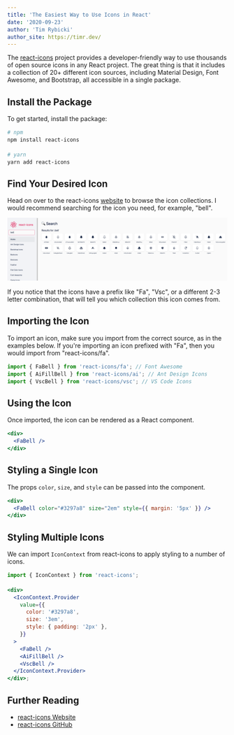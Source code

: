```yaml
---
title: 'The Easiest Way to Use Icons in React'
date: '2020-09-23'
author: 'Tim Rybicki'
author_site: https://timr.dev/
---
```


The [react-icons](https://react-icons.github.io/react-icons/) project provides a developer-friendly way to use thousands of open source icons in any React project. The great thing is that it includes a collection of 20+ different icon sources, including Material Design, Font Awesome, and Bootstrap, all accessible in a single package.

## Install the Package

To get started, install the package:

```bash
# npm
npm install react-icons

# yarn
yarn add react-icons
```

## Find Your Desired Icon

Head on over to the react-icons [website](https://react-icons.github.io/react-icons/) to browse the icon collections. I would recommend searching for the icon you need, for example, "bell".

![](./bell-search-results.png)

If you notice that the icons have a prefix like "Fa", "Vsc", or a different 2-3 letter combination, that will tell you which collection this icon comes from.

## Importing the Icon

To import an icon, make sure you import from the correct source, as in the examples below. If you're importing an icon prefixed with "Fa", then you would import from "react-icons/fa".

```jsx
import { FaBell } from 'react-icons/fa'; // Font Awesome
import { AiFillBell } from 'react-icons/ai'; // Ant Design Icons
import { VscBell } from 'react-icons/vsc'; // VS Code Icons
```

## Using the Icon

Once imported, the icon can be rendered as a React component.

```jsx
<div>
  <FaBell />
</div>
```

## Styling a Single Icon

The props `color`, `size`, and `style` can be passed into the component.

```jsx
<div>
  <FaBell color="#3297a8" size="2em" style={{ margin: '5px' }} />
</div>
```

## Styling Multiple Icons

We can import `IconContext` from react-icons to apply styling to a number of icons.

```jsx
import { IconContext } from 'react-icons';

<div>
  <IconContext.Provider
    value={{
      color: '#3297a8',
      size: '3em',
      style: { padding: '2px' },
    }}
  >
    <FaBell />
    <AiFillBell />
    <VscBell />
  </IconContext.Provider>
</div>;
```

## Further Reading

- [react-icons Website](https://react-icons.github.io/icons?name=ai)
- [react-icons GitHub](https://github.com/react-icons/react-icons)
